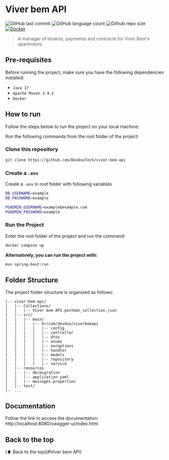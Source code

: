 # Viver bem API

<!-- Shields Exemplo, existem N diferentes shield em https://shields.io/ -->
![GitHub last commit](https://img.shields.io/github/last-commit/DevDuoTech/viver-bem-api)
![GitHub language count](https://img.shields.io/github/languages/count/DevDuoTech/viver-bem-api)
![Github repo size](https://img.shields.io/github/repo-size/DevDuoTech/viver-bem-api)
[![Docker](https://github.com/DevDuoTech/viver-bem-api/actions/workflows/docker-image.yml/badge.svg)](https://github.com/DevDuoTech/viver-bem-api/actions/workflows/docker-image.yml)

> A manager of tenants, payments and contracts for Viver Bem's apartments.

## Pre-requisites

Before running the project, make sure you have the following dependencies installed:

- `Java 17`
- `Apache Maven 3.9.2`
- `Docker`

## How to run

Follow the steps below to run the project on your local machine:

Run the following commands from the root folder of the project:

### Clone this repository

```bash
git clone https://github.com/DevDuoTech/viver-bem-api
```

### Create a ``.env``
Create a ``.env`` in root folder with following variables

````bash
DB_USERNAME=example
DB_PASSWORD=example

PGADMIN_USERNAME=example@example.com
PGADMIN_PASSWORD=example
````

### Run the Project

Enter the root folder of the project and run the command:

```bash
docker compose up
```

**Alternatively, you can run the project with:**

```bash
mvn spring-boot:run
```

## Folder Structure

The project folder structure is organized as follows:

```text
|-- viver-bem-api/
|   |-- Collections/
|   |   |-- Viver bem API.postman_collection.json
|   |-- src/
|   |   |-- main/
|   |   |   |-- br/com/devduo/viverbemapi
|   |   |   |   |-- config
|   |   |   |   |-- controller
|   |   |   |   |-- dtos
|   |   |   |   |-- enums
|   |   |   |   |-- exceptions
|   |   |   |   |-- handler
|   |   |   |   |-- models
|   |   |   |   |-- repository
|   |   |   |   |-- service
|   |-- resources
|   |   |-- db/migration
|   |   |-- application.yaml
|   |   |-- messages.properties
|   |-- test/
|-- ...
```

## Documentation
Follow the link to access the documentation: http://localhost:8080/swagger-ui/index.html

## Back to the top

[⬆ Back to the top](#Viver bem API)
